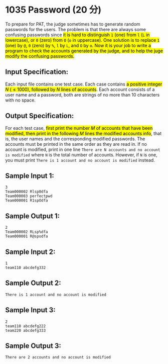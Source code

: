 # 1035 Password (20 分)

To prepare for PAT, the judge sometimes has to generate random passwords for the users. The problem is that there are always some confusing passwords since <mark>it is hard to distinguish `1` (one) from `l` (`L` in lowercase), or `0` (zero) from `O` (`o` in uppercase). One solution is to replace `1` (one) by `@`, `0` (zero) by `%`, `l` by `L`, and `O` by `o`. Now it is your job to write a program to check the accounts generated by the judge, and to help the juge modify the confusing passwords.</mark>

## Input Specification:

Each input file contains one test case. Each case contains <mark>a positive integer $N$ ($\le 1000$), followed by $N$ lines of accounts</mark>. Each account consists of a user name and a password, both are strings of no more than 10 characters with no space.

## Output Specification:

For each test case, <mark>first print the number $M$ of accounts that have been modified, then print in the following $M$ lines the modified accounts info</mark>, that is, the user names and the corresponding modified passwords. The accounts must be printed in the same order as they are read in. If no account is modified, print in one line `There are N accounts and no account is modified` where `N` is the total number of accounts. However, if `N` is one, you must print `There is 1 account and no account is modified` instead.

## Sample Input 1:

    3
    Team000002 Rlsp0dfa
    Team000003 perfectpwd
    Team000001 R1spOdfa

## Sample Output 1:

    2
    Team000002 RLsp%dfa
    Team000001 R@spodfa

## Sample Input 2:

    1
    team110 abcdefg332

## Sample Output 2:

    There is 1 account and no account is modified

## Sample Input 3:

    2
    team110 abcdefg222
    team220 abcdefg333

## Sample Output 3:

    There are 2 accounts and no account is modified
